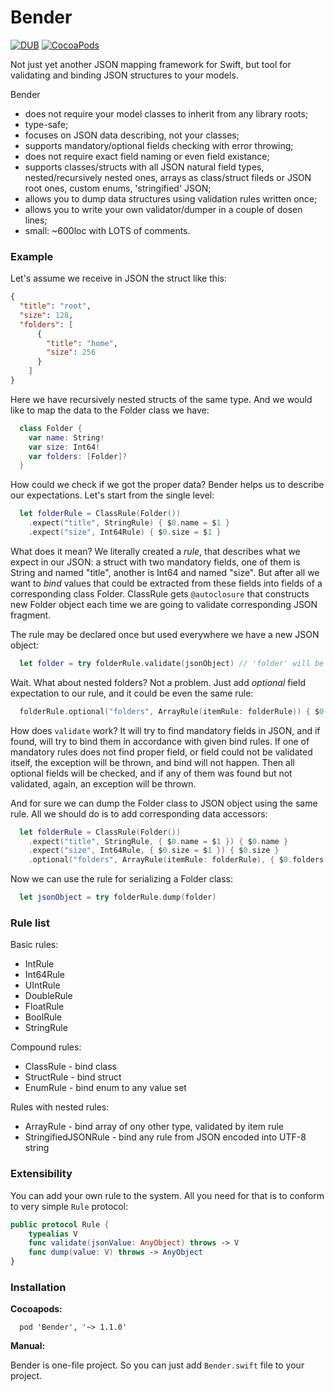 # Bender
[![DUB](https://img.shields.io/dub/l/vibe-d.svg)]() [![CocoaPods](https://img.shields.io/cocoapods/v/Bender.svg)]()

Not just yet another JSON mapping framework for Swift, but tool for validating and binding JSON structures to your models.

Bender
- does not require your model classes to inherit from any library roots;
- type-safe;
- focuses on JSON data describing, not your classes;
- supports mandatory/optional fields checking with error throwing;
- does not require exact field naming or even field existance;
- supports classes/structs with all JSON natural field types, nested/recursively nested ones, arrays as class/struct fileds or JSON root ones, custom enums, 'stringified' JSON;
- allows you to dump data structures using validation rules written once;
- allows you to write your own validator/dumper in a couple of dosen lines;
- small: ~600loc with LOTS of comments.

### Example
Let's assume we receive in JSON the struct like this:
```json
{
  "title": "root",
  "size": 128,
  "folders": [
      {
        "title": "home",
        "size": 256
      }
    ]
}
```
Here we have recursively nested structs of the same type. And we would like to map the data to the Folder class we have:
```swift
  class Folder {
    var name: String!
    var size: Int64!
    var folders: [Folder]?
  }
```
How could we check if we got the proper data? Bender helps us to describe our expectations. Let's start from the single level:
```swift
  let folderRule = ClassRule(Folder())
    .expect("title", StringRule) { $0.name = $1 }
    .expect("size", Int64Rule) { $0.size = $1 }
```
What does it mean? We literally created a _rule_, that describes what we expect in our JSON: a struct with two mandatory fields, one of them is String and named "title", another is Int64 and named "size". But after all we want to _bind_ values that could be extracted from these fields into fields of a corresponding class Folder. ClassRule gets ```@autoclosure``` that constructs new Folder object each time we are going to validate corresponding JSON fragment.

The rule may be declared once but used everywhere we have a new JSON object:
```swift
  let folder = try folderRule.validate(jsonObject) // 'folder' will be of type Folder
```
Wait. What about nested folders? Not a problem. Just add _optional_ field expectation to our rule, and it could be even the same rule:
```swift
  folderRule.optional("folders", ArrayRule(itemRule: folderRule)) { $0.folders = $1 }
```
How does ```validate``` work? It will try to find mandatory fields in JSON, and if found, will try to bind them in accordance with given bind rules. If one of mandatory rules does not find proper field, or field could not be validated itself, the exception will be thrown, and bind will not happen. Then all optional fields will be checked, and if any of them was found but not validated, again, an exception will be thrown.

And for sure we can dump the Folder class to JSON object using the same rule. All we should do is to add corresponding data accessors:
```swift
  let folderRule = ClassRule(Folder())
    .expect("title", StringRule, { $0.name = $1 }) { $0.name }
    .expect("size", Int64Rule, { $0.size = $1 }) { $0.size }
    .optional("folders", ArrayRule(itemRule: folderRule), { $0.folders = $1 }) { $0.folders }
```
Now we can use the rule for serializing a Folder class:
```swift
  let jsonObject = try folderRule.dump(folder)
```
### Rule list
Basic rules:
- IntRule
- Int64Rule
- UIntRule
- DoubleRule
- FloatRule
- BoolRule
- StringRule

Compound rules:
- ClassRule - bind class
- StructRule - bind struct
- EnumRule - bind enum to any value set

Rules with nested rules:
- ArrayRule - bind array of ony other type, validated by item rule
- StringifiedJSONRule - bind any rule from JSON encoded into UTF-8 string

### Extensibility
You can add your own rule to the system. All you need for that is to conform to very simple ```Rule``` protocol:
```swift
public protocol Rule {
    typealias V
    func validate(jsonValue: AnyObject) throws -> V
    func dump(value: V) throws -> AnyObject
}
```

### Installation
**Cocoapods:**
```
  pod 'Bender', '~> 1.1.0'
```
**Manual:**

Bender is one-file project. So you can just add ```Bender.swift``` file to your project.
